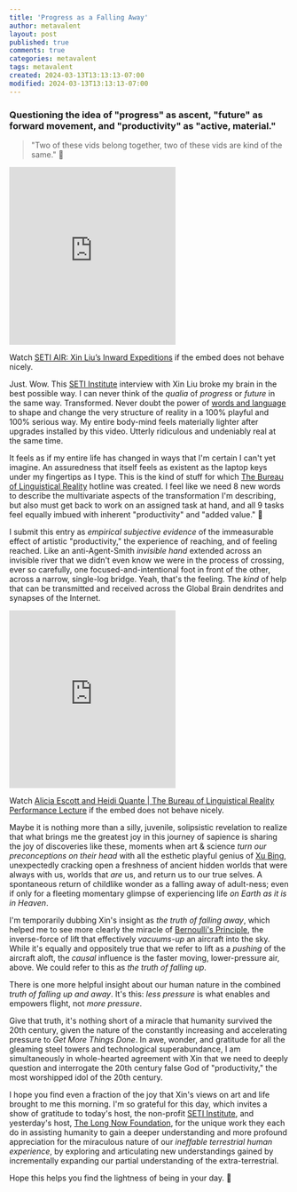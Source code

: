 ```yaml
---
title: 'Progress as a Falling Away'
author: metavalent
layout: post
published: true
comments: true
categories: metavalent
tags: metavalent
created: 2024-03-13T13:13:13-07:00
modified: 2024-03-13T13:13:13-07:00
---
```


### Questioning the idea of "progress" as ascent, "future" as forward movement, and "productivity" as "active, material."

> "Two of these vids belong together, two of these vids are kind of the same." 🎵

<!-- YouTube Player -->
<iframe id="ytplayer" type="text/html" class="center loading=”lazy” width="560" height="320" src="https://www.youtube.com/embed/F7FS1ULDgog" frameborder="0"></iframe>

Watch [SETI AIR: Xin Liu’s Inward Expeditions](https://youtu.be/F7FS1ULDgog) if the embed does not behave nicely.

Just. Wow. This [SETI Institute](https://seti.org/) interview with Xin Liu broke my brain in the best possible way. I can never think of the *qualia* of *progress* or *future* in the same way. Transformed. Never doubt the power of [words and language](https://bureauoflinguisticalreality.com/) to shape and change the very structure of reality in a 100% playful and 100% serious way. My entire body-mind feels materially lighter after upgrades installed by this video. Utterly ridiculous and undeniably real at the same time.

It feels as if my entire life has changed in ways that I'm certain I can't yet imagine. An assuredness that itself feels as existent as the laptop keys under my fingertips as I type. This is the kind of stuff for which [The Bureau of Linguistical Reality](https://bureauoflinguisticalreality.com/) hotline was created. I feel like we need 8 new words to describe the multivariate aspects of the transformation I'm describing, but also must get back to work on an assigned task at hand, and all 9 tasks feel equally imbued with inherent "productivity" and "added value." 🤣 

I submit this entry as *empirical subjective evidence* of the immeasurable effect of artistic "productivity," the experience of reaching, and of feeling reached. Like an anti-Agent-Smith *invisible hand* extended across an invisible river that we didn't even know we were in the process of crossing, ever so carefully, one focused-and-intentional foot in front of the other, across a narrow, single-log bridge. Yeah, that's the feeling. The *kind* of help that can be transmitted and received across the Global Brain dendrites and synapses of the Internet.

<!-- YouTube Player -->
<iframe id="ytplayer" type="text/html" class="center loading=”lazy” width="560" height="320" src="https://www.youtube.com/embed/jSssnLyXF_8" frameborder="0"></iframe>

Watch [Alicia Escott and Heidi Quante \| The Bureau of Linguistical Reality Performance Lecture](https://youtu.be/jSssnLyXF_8) if the embed does not behave nicely.

Maybe it is nothing more than a silly, juvenile, solipsistic revelation to realize that what brings me the greatest joy in this journey of sapience is sharing the joy of discoveries like these, moments when art & science *turn our preconceptions on their head* with all the esthetic playful genius of [Xu Bing](https://art21.org/artist/xu-bing/), unexpectedly cracking open a freshness of ancient hidden worlds that were always with us, worlds that *are* us, and return us to our true selves. A spontaneous return of childlike wonder as a falling away of adult-ness; even if only for a fleeting momentary glimpse of experiencing life *on Earth as it is in Heaven*.

I'm temporarily dubbing Xin's insight as *the truth of falling away*, which helped me to see more clearly the miracle of [Bernoulli's Principle](https://howthingsfly.si.edu/media/lift-bernoulli%E2%80%99s-principle), the inverse-force of lift that effectively *vacuums-up* an aircraft into the sky. While it's equally and oppositely true that we refer to lift as a *pushing* of the aircraft aloft, the *causal* influence is the faster moving, lower-pressure air, above. We could refer to this as *the truth of falling up*.

There is one more helpful insight about our human nature in the combined *truth of falling up and away*. It's this: *less pressure* is what enables and empowers flight, not *more pressure*.

Give that truth, it's nothing short of a miracle that humanity survived the 20th century, given the nature of the constantly increasing and accelerating pressure to *Get More Things Done*. In awe, wonder, and gratitude for all the gleaming steel towers and technological superabundance, I am simultaneously in whole-hearted agreement with Xin that we need to deeply question and interrogate the 20th century false God of "productivity," the most worshipped idol of the 20th century.

I hope you find even a fraction of the joy that Xin's views on art and life brought to me this morning. I'm so grateful for this day, which invites a show of gratitude to today's host, the non-profit [SETI Institute](https://www.seti.org/givenow), and yesterday's host, [The Long Now Foundation](https://longnow.org/join/), for the unique work they each do in assisting humanity to gain a deeper understanding and more profound appreciation for the miraculous nature of our *ineffable terrestrial human experience*, by exploring and articulating new understandings gained by incrementally expanding our partial understanding of the extra-terrestrial.

Hope this helps you find the lightness of being in your day. 💖